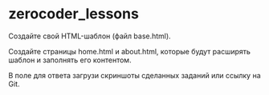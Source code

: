 # zerocoder_lessons
Создайте свой HTML-шаблон (файл base.html).

Создайте страницы home.html и about.html, которые будут расширять шаблон и заполнять его контентом.

В поле для ответа загрузи скриншоты сделанных заданий или ссылку на Git.